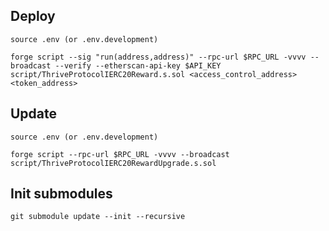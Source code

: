 ## Deploy

```
source .env (or .env.development)
```

```
forge script --sig "run(address,address)" --rpc-url $RPC_URL -vvvv --broadcast --verify --etherscan-api-key $API_KEY script/ThriveProtocolIERC20Reward.s.sol <access_control_address> <token_address>
```

## Update

```
source .env (or .env.development)
```

```
forge script --rpc-url $RPC_URL -vvvv --broadcast script/ThriveProtocolIERC20RewardUpgrade.s.sol
```

## Init submodules

```
git submodule update --init --recursive
```
